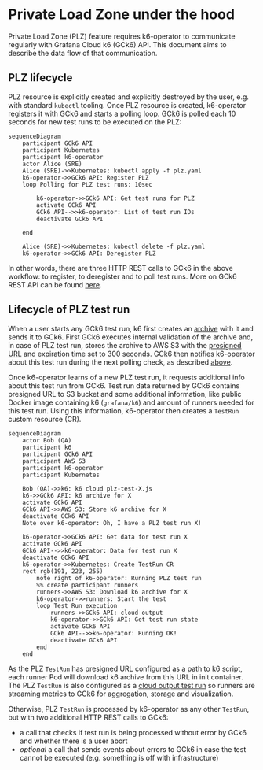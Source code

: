 # Private Load Zone under the hood

Private Load Zone (PLZ) feature requires k6-operator to communicate regularly with Grafana Cloud k6 (GCk6) API. This document aims to describe the data flow of that communication.

## PLZ lifecycle

PLZ resource is explicitly created and explicitly destroyed by the user, e.g. with standard `kubectl` tooling. Once PLZ resource is created, k6-operator registers it with GCk6 and starts a polling loop. GCk6 is polled each 10 seconds for new test runs to be executed on the PLZ:

```mermaid
sequenceDiagram
    participant GCk6 API
    participant Kubernetes
    participant k6-operator
    actor Alice (SRE)
    Alice (SRE)->>Kubernetes: kubectl apply -f plz.yaml
    k6-operator->>GCk6 API: Register PLZ
    loop Polling for PLZ test runs: 10sec

        k6-operator->>GCk6 API: Get test runs for PLZ
        activate GCk6 API
        GCk6 API-->>k6-operator: List of test run IDs
        deactivate GCk6 API

    end

    Alice (SRE)->>Kubernetes: kubectl delete -f plz.yaml
    k6-operator->>GCk6 API: Deregister PLZ
```

In other words, there are three HTTP REST calls to GCk6 in the above workflow: to register, to deregister and to poll test runs. More on GCk6 REST API can be found [here](https://grafana.com/docs/grafana-cloud/k6/reference/cloud-rest-api/#read-test-runs).

## Lifecycle of PLZ test run

When a user starts any GCk6 test run, k6 first creates an [archive](https://grafana.com/docs/k6/latest/misc/archive/#k6-cloud-execution) with it and sends it to GCk6. First GCk6 executes internal validation of the archive and, in case of PLZ test run, stores the archive to AWS S3 with the [presigned URL](https://docs.aws.amazon.com/AmazonS3/latest/userguide/using-presigned-url.html) and expiration time set to 300 seconds. GCk6 then notifies k6-operator about this test run during the next polling check, as described [above](#plz-lifecycle).

Once k6-operator learns of a new PLZ test run, it requests additional info about this test run from GCk6. Test run data returned by GCk6 contains presigned URL to S3 bucket and some additional information, like public Docker image containing k6 (`grafana/k6`) and amount of runners needed for this test run. Using this information, k6-operator then creates a `TestRun` custom resource (CR). 

```mermaid
sequenceDiagram
    actor Bob (QA)
    participant k6
    participant GCk6 API
    participant AWS S3
    participant k6-operator
    participant Kubernetes

    Bob (QA)->>k6: k6 cloud plz-test-X.js
    k6->>GCk6 API: k6 archive for X
    activate GCk6 API
    GCk6 API->>AWS S3: Store k6 archive for X
    deactivate GCk6 API
    Note over k6-operator: Oh, I have a PLZ test run X!
        
    k6-operator->>GCk6 API: Get data for test run X
    activate GCk6 API
    GCk6 API-->>k6-operator: Data for test run X
    deactivate GCk6 API
    k6-operator->>Kubernetes: Create TestRun CR
    rect rgb(191, 223, 255)
        note right of k6-operator: Running PLZ test run
        %% create participant runners
        runners->>AWS S3: Download k6 archive for X
        k6-operator->>runners: Start the test
        loop Test Run execution
            runners->>GCk6 API: cloud output
            k6-operator->>GCk6 API: Get test run state
            activate GCk6 API
            GCk6 API-->>k6-operator: Running OK!
            deactivate GCk6 API
        end
    end
```

As the PLZ `TestRun` has presigned URL configured as a path to k6 script, each runner Pod will download k6 archive from this URL in init container. The PLZ `TestRun` is also configured as a [cloud output test run](https://grafana.com/docs/k6/latest/results-output/real-time/cloud/) so runners are streaming metrics to GCk6 for aggregation, storage and visualization. 

Otherwise, PLZ `TestRun` is processed by k6-operator as any other `TestRun`, but with two additional HTTP REST calls to GCk6:
- a call that checks if test run is being processed without error by GCk6 and whether there is a user abort
- _optional_ a call that sends events about errors to GCk6 in case the test cannot be executed (e.g. something is off with infrastructure)
